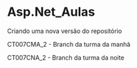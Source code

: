 # Asp.Net_Aulas

Criando uma nova versão do repositório

CT007CMA_2 - Branch da turma da manhã

CT007CNA_2 - Branch da turma da noite
